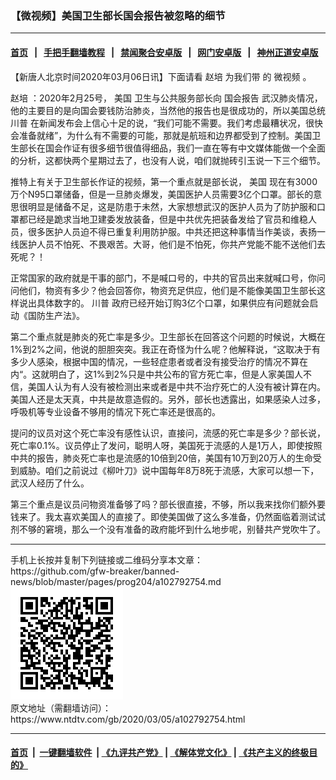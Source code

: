### 【微视频】美国卫生部长国会报告被忽略的细节
------------------------

#### [首页](https://github.com/gfw-breaker/banned-news/blob/master/README.md) &nbsp;&nbsp;|&nbsp;&nbsp; [手把手翻墙教程](https://github.com/gfw-breaker/guides/wiki) &nbsp;&nbsp;|&nbsp;&nbsp; [禁闻聚合安卓版](https://github.com/gfw-breaker/bn-android) &nbsp;&nbsp;|&nbsp;&nbsp; [网门安卓版](https://github.com/oGate2/oGate) &nbsp;&nbsp;|&nbsp;&nbsp; [神州正道安卓版](https://github.com/SzzdOgate/update) 



<div><div class="post_content" itemprop="articleBody">
 <p>
  【新唐人北京时间2020年03月06日讯】下面请看
  <ok href="https://www.ntdtv.com/gb/赵培.htm">
   赵培
  </ok>
  为我们带 的
  <ok href="https://www.ntdtv.com/gb/微视频.htm">
   微视频
  </ok>
  。
 </p>
 <p>
  <ok href="https://www.ntdtv.com/gb/赵培.htm">
   赵培
  </ok>
  ：2020年2月25号，
  <ok href="https://www.ntdtv.com/gb/美国.htm">
   美国
  </ok>
  卫生与公共服务部长向
  <ok href="https://www.ntdtv.com/gb/国会报告.htm">
   国会报告
  </ok>
  武汉肺炎情况，他的主要目的是向国会要钱防治肺炎，当然他的报告也是很成功的，所以美国总统
  <ok href="https://www.ntdtv.com/gb/川普.htm">
   川普
  </ok>
  在新闻发布会上信心十足的说，“我们可能不需要。我们考虑最糟状况，很快会准备就绪”，为什么有不需要的可能，那就是航班和边界都受到了控制。美国卫生部长在国会作证有很多细节很值得细品，我们一直在等有中文媒体能做一个全面的分析，这都快两个星期过去了，也没有人说，咱们就抛砖引玉说一下三个细节。
 </p>
 <p>
  推特上有关于卫生部长作证的视频，第一个重点就是部长说，
  <ok href="https://www.ntdtv.com/gb/美国.htm">
   美国
  </ok>
  现在有3000万个N95口罩储备，但是一旦肺炎爆发，美国医护人员需要3亿个口罩。部长的意思很明显是储备不足，这是防患于未然，大家想想武汉的医护人员为了防护服和口罩都已经是跪求当地卫建委发放装备，但是中共优先把装备发给了官员和维稳人员，很多医护人员迫不得已重复利用防护服。中共还把这种事情当作美谈，表扬一线医护人员不怕死、不畏艰苦。大哥，他们是不怕死，你共产党能不能不送他们去死呢？！
 </p>
 <p>
  正常国家的政府就是干事的部门，不是喊口号的，中共的官员出来就喊口号，你问问他们，物资有多少？他会回答你，物资充足供应，他们是不能像美国卫生部长这样说出具体数字的。
  <ok href="https://www.ntdtv.com/gb/川普.htm">
   川普
  </ok>
  政府已经开始订购3亿个口罩，如果供应有问题就会启动《国防生产法》。
 </p>
 <p>
  第二个重点就是肺炎的死亡率是多少。卫生部长在回答这个问题的时候说，大概在1%到2%之间，他说的胆胆突突。我正在奇怪为什么呢？他解释说，“这取决于有多少人感染，根据中国的情况，一些轻症患者或者没有接受治疗的情况不算在内“。这就明白了，这1%到2%只是中共公布的官方死亡率，但是人家美国人不信，美国人认为有人没有被检测出来或者是中共不治疗死亡的人没有被计算在内。美国人还是太天真，中共是故意造假的。另外，部长也透露出，如果感染人过多，呼吸机等专业设备不够用的情况下死亡率还是很高的。
 </p>
 <p>
  提问的议员对这个死亡率没有感性认识，直接问，流感的死亡率是多少？部长说，死亡率0.1%。议员停止了发问，聪明人呀，美国死于流感的人是1万人，即使按照中共的报告，肺炎死亡率也是流感的10倍到20倍，美国有10万到20万人的生命受到威胁。咱们之前说过《柳叶刀》说中国每年8万8死于流感，大家可以想一下，武汉人经历了什么。
 </p>
 <p>
  第三个重点是议员问物资准备够了吗？部长很直接，不够，所以我来找你们额外要钱来了。我太喜欢美国人的直接了。即使美国做了这么多准备，仍然面临着测试试剂不够的窘境，那么一个没有准备的政府能坏到什么地步呢，别替共产党吹牛了。
 </p>
 <div class="single_ad">
 </div>
</div>
</div>
<hr/>
手机上长按并复制下列链接或二维码分享本文章：<br/>
https://github.com/gfw-breaker/banned-news/blob/master/pages/prog204/a102792754.md <br/>
<a href='https://github.com/gfw-breaker/banned-news/blob/master/pages/prog204/a102792754.md'><img src='https://github.com/gfw-breaker/banned-news/blob/master/pages/prog204/a102792754.md.png'/></a> <br/>
原文地址（需翻墙访问）：https://www.ntdtv.com/gb/2020/03/05/a102792754.html


------------------------
#### [首页](https://github.com/gfw-breaker/banned-news/blob/master/README.md) &nbsp;|&nbsp; [一键翻墙软件](https://github.com/gfw-breaker/nogfw/blob/master/README.md) &nbsp;| [《九评共产党》](https://github.com/gfw-breaker/9ping.md/blob/master/README.md#九评之一评共产党是什么) | [《解体党文化》](https://github.com/gfw-breaker/jtdwh.md/blob/master/README.md) | [《共产主义的终极目的》](https://github.com/gfw-breaker/gczydzjmd.md/blob/master/README.md)


<img src='http://gfw-breaker.win/banned-news/pages/prog204/a102792754.md' width='0px' height='0px'/>